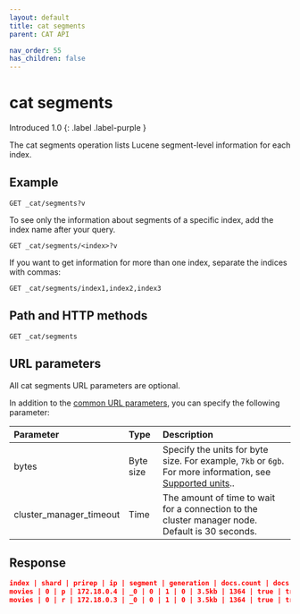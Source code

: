 ```yaml
---
layout: default
title: cat segments
parent: CAT API

nav_order: 55
has_children: false
---
```


# cat segments
Introduced 1.0
{: .label .label-purple }

The cat segments operation lists Lucene segment-level information for each index.

## Example

```
GET _cat/segments?v
```

To see only the information about segments of a specific index, add the index name after your query.

```
GET _cat/segments/<index>?v
```

If you want to get information for more than one index, separate the indices with commas:

```
GET _cat/segments/index1,index2,index3
```

## Path and HTTP methods

```
GET _cat/segments
```

## URL parameters

All cat segments URL parameters are optional.

In addition to the [common URL parameters]({{site.url}}{{site.baseurl}}/api-reference/cat/index), you can specify the following parameter:

Parameter | Type | Description
:--- | :--- | :---
bytes | Byte size | Specify the units for byte size. For example, `7kb` or `6gb`. For more information, see [Supported units]({{site.url}}{{site.baseurl}}/opensearch/units/)..
cluster_manager_timeout | Time | The amount of time to wait for a connection to the cluster manager node. Default is 30 seconds.


## Response

```json
index | shard | prirep | ip | segment | generation | docs.count | docs.deleted | size | size.memory | committed | searchable | version | compound
movies | 0 | p | 172.18.0.4 | _0 | 0 | 1 | 0 | 3.5kb | 1364 | true | true | 8.7.0 | true
movies | 0 | r | 172.18.0.3 | _0 | 0 | 1 | 0 | 3.5kb | 1364 | true | true | 8.7.0 | true
```
